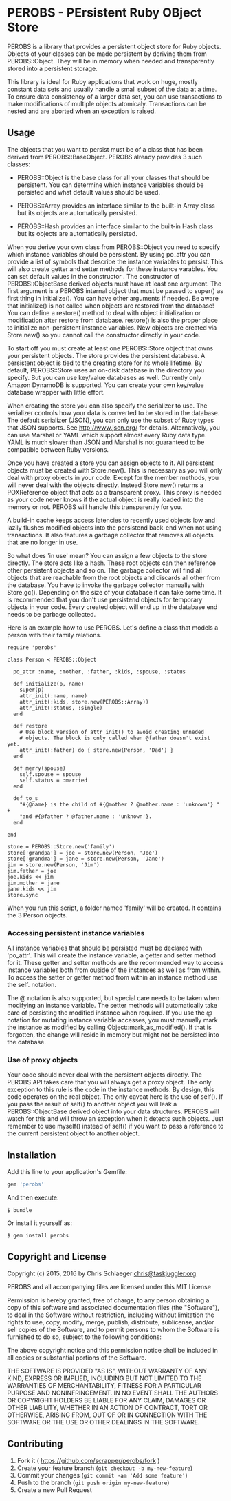 # PEROBS - PErsistent Ruby OBject Store

PEROBS is a library that provides a persistent object store for Ruby
objects. Objects of your classes can be made persistent by deriving
them from PEROBS::Object. They will be in memory when needed and
transparently stored into a persistent storage.

This library is ideal for Ruby applications that work on huge, mostly
constant data sets and usually handle a small subset of the data at a
time. To ensure data consistency of a larger data set, you can use
transactions to make modifications of multiple objects atomicaly.
Transactions can be nested and are aborted when an exception is
raised.

## Usage

The objects that you want to persist must be of a class that has been
derived from PEROBS::BaseObject. PEROBS already provides 3 such
classes:

* PEROBS::Object is the base class for all your classes that should be
  persistent. You can determine which instance variables should be
  persisted and what default values should be used.

* PEROBS::Array provides an interface similar to the built-in Array class
  but its objects are automatically persisted.

* PEROBS::Hash provides an interface similar to the built-in Hash
  class but its objects are automatically persisted.

When you derive your own class from PEROBS::Object you need to
specify which instance variables should be persistent. By using
po_attr you can provide a list of symbols that describe the instance
variables to persist. This will also create getter and setter methods
for these instance varables.  You can set default values in the
constructor . The constructor of PEROBS::ObjectBase derived objects
must have at least one argument. The first argument is a PEROBS
internal object that must be passed to super() as first thing in
initialize(). You can have other arguments if needed. Be aware that
initialize() is not called when objects are restored from the
database! You can define a restore() method to deal with object
initialization or modification after restore from database. restore()
is also the proper place to initialize non-persistent instance
variables.  New objects are created via Store.new() so you cannot call
the constructor directly in your code.

To start off you must create at least one PEROBS::Store object that
owns your persistent objects. The store provides the persistent
database. A persistent object is tied to the creating store for its
whole lifetime. By default, PEROBS::Store uses an on-disk database in the
directory you specify. But you can use key/value databases as well.
Currently only Amazon DynamoDB is supported. You can create your own
key/value database wrapper with little effort.

When creating the store you can also specify the serializer to use.
The serializer controls how your data is converted to be stored in the
database.  The default serializer (JSON), you can only use the subset
of Ruby types that JSON supports. See http://www.json.org/ for
details. Alternatively, you can use Marshal or YAML which support
almost every Ruby data type. YAML is much slower than JSON and Marshal
is not guaranteed to be compatible between Ruby versions.

Once you have created a store you can assign objects to it. All
persistent objects must be created with Store.new(). This is
necessary as you will only deal with proxy objects in your code.
Except for the member methods, you will never deal with the objects
directly. Instead Store.new() returns a POXReference object that acts
as a transparent proxy. This proxy is needed as your code never knows
if the actual object is really loaded into the memory or not. PEROBS
will handle this transparently for you.

A build-in cache keeps access latencies to recently used objects low
and lazily flushes modified objects into the persistend back-end when
not using transactions.  It also features a garbage collector that
removes all objects that are no longer in use. 

So what does 'in use' mean? You can assign a few objects to the store
directly. The store acts like a hash. These root objects can then
reference other persistent objects and so on. The garbage collector
will find all objects that are reachable from the root objects and
discards all other from the database. You have to invoke the garbage
collector manually with Store.gc(). Depending on the size of your
database it can take some time. It is recommended that you don't use
persistend objects for temporary objects in your code. Every created
object will end up in the database end needs to be garbage collected.

Here is an example how to use PEROBS. Let's define a class that models
a person with their family relations.

```
require 'perobs'

class Person < PEROBS::Object

  po_attr :name, :mother, :father, :kids, :spouse, :status

  def initialize(p, name)
    super(p)
    attr_init(:name, name)
    attr_init(:kids, store.new(PEROBS::Array))
    attr_init(:status, :single)
  end

  def restore
    # Use block version of attr_init() to avoid creating unneded
    # objects. The block is only called when @father doesn't exist yet.
    attr_init(:father) do { store.new(Person, 'Dad') }
  end

  def merry(spouse)
    self.spouse = spouse
    self.status = :married
  end

  def to_s
    "#{@name} is the child of #{@mother ? @mother.name : 'unknown'} " +
    "and #{@father ? @father.name : 'unknown'}.
  end

end

store = PEROBS::Store.new('family')
store['grandpa'] = joe = store.new(Person, 'Joe')
store['grandma'] = jane = store.new(Person, 'Jane')
jim = store.new(Person, 'Jim')
jim.father = joe
joe.kids << jim
jim.mother = jane
jane.kids << jim
store.sync
```

When you run this script, a folder named 'family' will be created. It
contains the 3 Person objects.

### Accessing persistent instance variables

All instance variables that should be persisted must be declared with
'po_attr'. This will create the instance variable, a getter and setter
method for it. These getter and setter methods are the recommended way
to access instance variables both from ouside of the instances as well
as from within. To access the setter or getter method from within an
instance method use the self.<variable> notation.

The @<variable> notation is also supported, but special care needs to
be taken when modifying an instance variable. The setter methods will
automatically take care of persisting the modified instance when
required. If you use the @ notation for mutating instance variable
accesses, you must manually mark the instance as modified by calling
Object::mark_as_modified(). If that is forgotten, the change will
reside in memory but might not be persisted into the database.

### Use of proxy objects

Your code should never deal with the persistent objects directly. The
PEROBS API takes care that you will always get a proxy object. The
only exception to this rule is the code in the instance methods. By
design, this code operates on the real object. The only caveat here is
the use of self(). If you pass the result of self() to another object
you will leak a PEROBS::ObjectBase derived object into your data
structures.  PEROBS will watch for this and will throw an exception
when it detects such objects. Just remember to use myself() instead of
self() if you want to pass a reference to the current persistent
object to another object.

## Installation

Add this line to your application's Gemfile:

```ruby
gem 'perobs'
```

And then execute:

    $ bundle

Or install it yourself as:

    $ gem install perobs

## Copyright and License

Copyright (c) 2015, 2016 by Chris Schlaeger <chris@taskjuggler.org>

PEROBS and all accompanying files are licensed under this MIT License

Permission is hereby granted, free of charge, to any person obtaining
a copy of this software and associated documentation files (the
"Software"), to deal in the Software without restriction, including
without limitation the rights to use, copy, modify, merge, publish,
distribute, sublicense, and/or sell copies of the Software, and to
permit persons to whom the Software is furnished to do so, subject to
the following conditions:

The above copyright notice and this permission notice shall be
included in all copies or substantial portions of the Software.

THE SOFTWARE IS PROVIDED "AS IS", WITHOUT WARRANTY OF ANY KIND,
EXPRESS OR IMPLIED, INCLUDING BUT NOT LIMITED TO THE WARRANTIES OF
MERCHANTABILITY, FITNESS FOR A PARTICULAR PURPOSE AND
NONINFRINGEMENT. IN NO EVENT SHALL THE AUTHORS OR COPYRIGHT HOLDERS BE
LIABLE FOR ANY CLAIM, DAMAGES OR OTHER LIABILITY, WHETHER IN AN ACTION
OF CONTRACT, TORT OR OTHERWISE, ARISING FROM, OUT OF OR IN CONNECTION
WITH THE SOFTWARE OR THE USE OR OTHER DEALINGS IN THE SOFTWARE.

## Contributing

1. Fork it ( https://github.com/scrapper/perobs/fork )
2. Create your feature branch (`git checkout -b my-new-feature`)
3. Commit your changes (`git commit -am 'Add some feature'`)
4. Push to the branch (`git push origin my-new-feature`)
5. Create a new Pull Request
